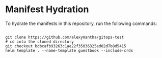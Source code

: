 
# Manifest Hydration

To hydrate the manifests in this repository, run the following commands:

```shell

git clone https://github.com/alexymantha/gitops-test
# cd into the cloned directory
git checkout bdbcafb93263c1ae22f35036325ed02d7b8d5415
helm template . --name-template guestbook --include-crds
```